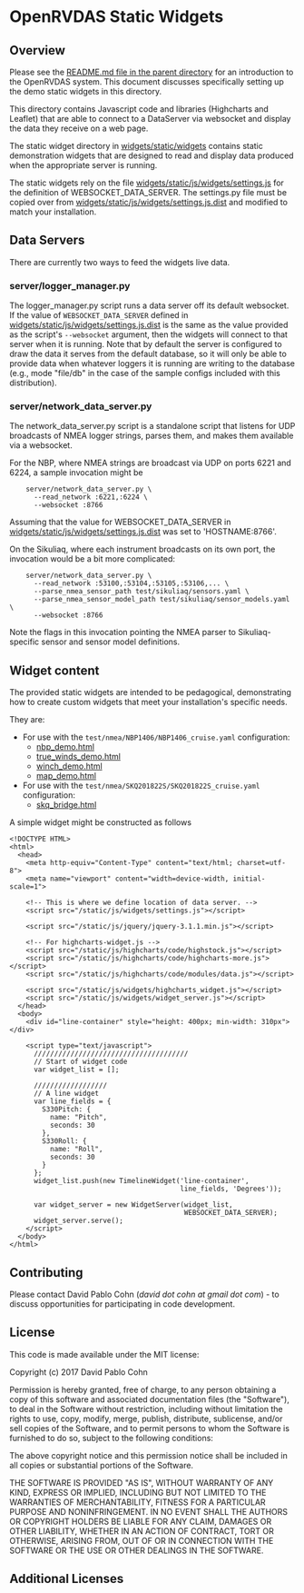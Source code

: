# OpenRVDAS Static Widgets

## Overview

Please see the [README.md file in the parent directory](../README.md)
for an introduction to the OpenRVDAS system. This document discusses
specifically setting up the demo static widgets in this directory.

This directory contains Javascript code and libraries (Highcharts and
Leaflet) that are able to connect to a DataServer via websocket and
display the data they receive on a web page.

The static widget directory in
[widgets/static/widgets](static/widgets) contains static demonstration
widgets that are designed to read and display data produced when the
appropriate server is running.

The static widgets rely on the file
[widgets/static/js/widgets/settings.js](static/js/widgets/settings.js)
for the definition of WEBSOCKET\_DATA\_SERVER. The settings.py file must be
copied over from
[widgets/static/js/widgets/settings.js.dist](static/js/widgets/settings.js.dist) and modified to match your installation.

## Data Servers

There are currently two ways to feed the widgets live data.

### server/logger\_manager.py

The logger\_manager.py script runs a data server off its default
websocket. If the value of ```WEBSOCKET_DATA_SERVER``` defined in
[widgets/static/js/widgets/settings.js.dist](static/js/widgets/settings.js.dist)
is the same as the value provided as the script's ```--websocket```
argument, then the widgets will connect to that server when it is
running. Note that by default the server is configured to draw the
data it serves from the default database, so it will only be able to
provide data when whatever loggers it is running are writing to the
database (e.g., mode "file/db" in the case of the sample configs
included with this distribution).

### server/network_data\_server.py

The network\_data\_server.py script is a standalone script that listens
for UDP broadcasts of NMEA logger strings, parses them, and makes them
available via a websocket.

For the NBP, where NMEA strings are broadcast via UDP on ports 6221
and 6224, a sample invocation might be

```
    server/network_data_server.py \
      --read_network :6221,:6224 \
      --websocket :8766
```

Assuming that the value for WEBSOCKET_DATA_SERVER in
[widgets/static/js/widgets/settings.js.dist](static/js/widgets/settings.js.dist)
was set to 'HOSTNAME:8766'.

On the Sikuliaq, where each instrument broadcasts on its own port, the invocation would be a bit more complicated:

```
    server/network_data_server.py \
      --read_network :53100,:53104,:53105,:53106,... \
      --parse_nmea_sensor_path test/sikuliaq/sensors.yaml \
      --parse_nmea_sensor_model_path test/sikuliaq/sensor_models.yaml \
      --websocket :8766
```

Note the flags in this invocation pointing the NMEA parser to
Sikuliaq-specific sensor and sensor model definitions.

## Widget content

The provided static widgets are intended to be pedagogical,
demonstrating how to create custom widgets that meet your
installation's specific needs.

They are:
* For use with the ```test/nmea/NBP1406/NBP1406_cruise.yaml``` configuration:
  * [nbp\_demo.html](static/widgets/nbp_demo.html)
  * [true\_winds\_demo.html](static/widgets/true_winds_demo.html)
  * [winch\_demo.html](static/widgets/winch_demo.html)
  * [map\_demo.html](static/widgets/map_demo.html)
* For use with the ```test/nmea/SKQ201822S/SKQ201822S_cruise.yaml``` configuration:
  * [skq\_bridge.html](static/widgets/skq_bridge.html)

A simple widget might be constructed as follows

```
<!DOCTYPE HTML>
<html>
  <head>
    <meta http-equiv="Content-Type" content="text/html; charset=utf-8">
    <meta name="viewport" content="width=device-width, initial-scale=1">

    <!-- This is where we define location of data server. -->
    <script src="/static/js/widgets/settings.js"></script>
    
    <script src="/static/js/jquery/jquery-3.1.1.min.js"></script>

    <!-- For highcharts-widget.js -->
    <script src="/static/js/highcharts/code/highstock.js"></script>
    <script src="/static/js/highcharts/code/highcharts-more.js"></script>
    <script src="/static/js/highcharts/code/modules/data.js"></script>

    <script src="/static/js/widgets/highcharts_widget.js"></script>
    <script src="/static/js/widgets/widget_server.js"></script>
  </head>
  <body>
    <div id="line-container" style="height: 400px; min-width: 310px"></div>

    <script type="text/javascript">
      //////////////////////////////////////
      // Start of widget code
      var widget_list = [];

      //////////////////
      // A line widget
      var line_fields = {
        S330Pitch: {
          name: "Pitch",
          seconds: 30
        },
        S330Roll: {
          name: "Roll",
          seconds: 30
        }
      };
      widget_list.push(new TimelineWidget('line-container',
                                          line_fields, 'Degrees'));

      var widget_server = new WidgetServer(widget_list,
                                           WEBSOCKET_DATA_SERVER);
      widget_server.serve();
    </script>
  </body>
</html>
```

## Contributing

Please contact David Pablo Cohn (*david dot cohn at gmail dot com*) - to discuss
opportunities for participating in code development.

## License

This code is made available under the MIT license:

Copyright (c) 2017 David Pablo Cohn

Permission is hereby granted, free of charge, to any person obtaining a copy
of this software and associated documentation files (the "Software"), to deal
in the Software without restriction, including without limitation the rights
to use, copy, modify, merge, publish, distribute, sublicense, and/or sell
copies of the Software, and to permit persons to whom the Software is
furnished to do so, subject to the following conditions:

The above copyright notice and this permission notice shall be included in all
copies or substantial portions of the Software.

THE SOFTWARE IS PROVIDED "AS IS", WITHOUT WARRANTY OF ANY KIND, EXPRESS OR
IMPLIED, INCLUDING BUT NOT LIMITED TO THE WARRANTIES OF MERCHANTABILITY,
FITNESS FOR A PARTICULAR PURPOSE AND NONINFRINGEMENT. IN NO EVENT SHALL THE
AUTHORS OR COPYRIGHT HOLDERS BE LIABLE FOR ANY CLAIM, DAMAGES OR OTHER
LIABILITY, WHETHER IN AN ACTION OF CONTRACT, TORT OR OTHERWISE, ARISING FROM,
OUT OF OR IN CONNECTION WITH THE SOFTWARE OR THE USE OR OTHER DEALINGS IN THE
SOFTWARE.

## Additional Licenses

